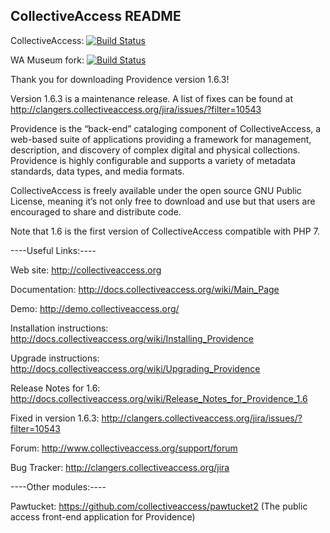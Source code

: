 CollectiveAccess README
-----------------------

CollectiveAccess: [![Build Status](https://secure.travis-ci.org/collectiveaccess/providence.png?branch=master-fix)](http://travis-ci.org/collectiveaccess/providence)

WA Museum fork: [![Build Status](https://secure.travis-ci.org/wamuseum/providence.png?branch=master-fix)](http://travis-ci.org/wamuseum/providence)

Thank you for downloading Providence version 1.6.3!

Version 1.6.3 is a maintenance release. A list of fixes can be found at http://clangers.collectiveaccess.org/jira/issues/?filter=10543
 
Providence is the “back-end” cataloging component of CollectiveAccess, a web-based suite of applications providing a framework for management, description, and discovery of complex digital and physical collections.  Providence is highly configurable and supports a variety of metadata standards, data types, and media formats.  

CollectiveAccess is freely available under the open source GNU Public License, meaning it’s not only free to download and use but that users are encouraged to share and distribute code.

Note that 1.6 is the first version of CollectiveAccess compatible with PHP 7.


----Useful Links:----

   Web site: http://collectiveaccess.org
   
   Documentation: http://docs.collectiveaccess.org/wiki/Main_Page
   
   Demo: http://demo.collectiveaccess.org/

   Installation instructions: http://docs.collectiveaccess.org/wiki/Installing_Providence

   Upgrade instructions: http://docs.collectiveaccess.org/wiki/Upgrading_Providence

   Release Notes for 1.6:  http://docs.collectiveaccess.org/wiki/Release_Notes_for_Providence_1.6
   
   Fixed in version 1.6.3: http://clangers.collectiveaccess.org/jira/issues/?filter=10543

   Forum: http://www.collectiveaccess.org/support/forum

   Bug Tracker: http://clangers.collectiveaccess.org/jira


----Other modules:----

   Pawtucket: https://github.com/collectiveaccess/pawtucket2 (The public access front-end application for Providence)
